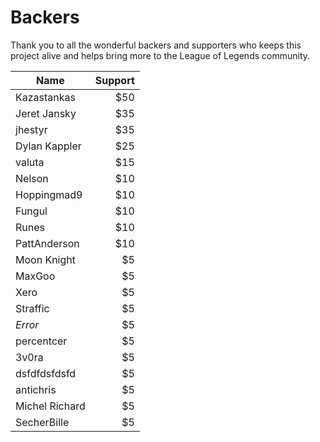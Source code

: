 # Backers

Thank you to all the wonderful backers and supporters who keeps this project alive and helps bring more to the League of Legends community.

| Name | Support |
| ------------- | -----:|
| Kazastankas | $50 |
| Jeret Jansky | $35 |
| jhestyr | $35 |
| Dylan Kappler | $25 |
| valuta | $15 |
| Nelson | $10 |
| Hoppingmad9 | $10 |
| Fungul | $10 |
| Runes | $10 |
| PattAnderson | $10 |
| Moon Knight | $5 |
| MaxGoo | $5 |
| Xero | $5 |
| Straffic | $5 |
| *Error* | $5 |
| percentcer | $5 |
| 3v0ra | $5 |
| dsfdfdsfdsfd | $5 |
| antichris | $5 |
| Michel Richard | $5 |
| SecherBille | $5 |
